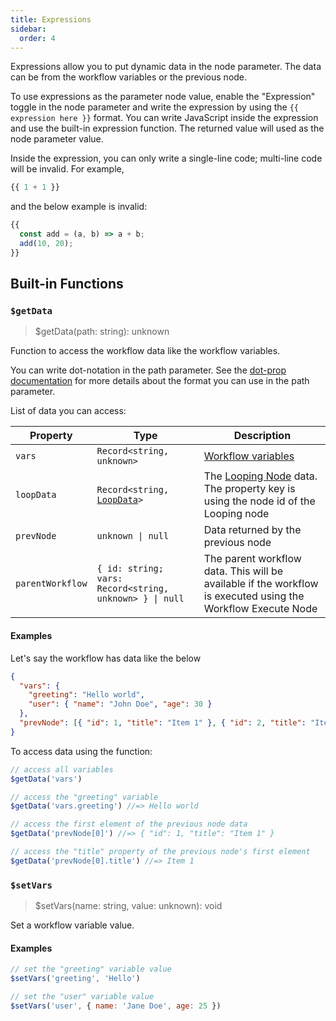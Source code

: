 ```yaml
---
title: Expressions
sidebar:
  order: 4
---
```


Expressions allow you to put dynamic data in the node parameter. The data can be from the workflow variables or the previous node.

To use expressions as the parameter node value, enable the "Expression" toggle in the node parameter and write the expression by using the `{{ expression here }}` format. You can write JavaScript inside the expression and use the built-in expression function. The returned value will used as the node parameter value.

Inside the expression, you can only write a single-line code; multi-line code will be invalid. For example,
```js
{{ 1 + 1 }}
```
and the below example is invalid:
```js
{{
  const add = (a, b) => a + b;
  add(10, 20);
}}
```
## Built-in Functions

### `$getData`

> $getData(path: string): unknown

Function to access the workflow data like the workflow variables.

You can write dot-notation in the path parameter. See the [dot-prop documentation](https://github.com/sindresorhus/dot-prop?tab=readme-ov-file#usage) for more details about the format you can use in the path parameter.

List of data you can access:

| Property | Type | Description |
| ----------- | ----------- | ----------- |
| `vars` | `Record<string, unknown>` | [Workflow variables](/workflows/variables) |
| `loopData` | <code>Record<string, [LoopData](/reference/workfllow-nodes/looping-node/#loopdata)> | The [Looping Node](/reference/workfllow-nodes/looping-node/)</code> data. The property key is using the node id of the Looping node |
| `prevNode` | `unknown \| null` | Data returned by the previous node |
| `parentWorkflow` | `{ id: string; vars: Record<string, unknown> } \| null` | The parent workflow data. This will be available if the workflow is executed using the Workflow Execute Node |

#### Examples

Let's say the workflow has data like the below
```json
{
  "vars": {
    "greeting": "Hello world",
    "user": { "name": "John Doe", "age": 30 }
  },
  "prevNode": [{ "id": 1, "title": "Item 1" }, { "id": 2, "title": "Item 2" }]
}
```

To access data using the function:

```js
// access all variables
$getData('vars')

// access the "greeting" variable
$getData('vars.greeting') //=> Hello world

// access the first element of the previous node data
$getData('prevNode[0]') //=> { "id": 1, "title": "Item 1" }

// access the "title" property of the previous node's first element
$getData('prevNode[0].title') //=> Item 1
```

### `$setVars`

> $setVars(name: string, value: unknown): void

Set a workflow variable value.

#### Examples

```js
// set the "greeting" variable value
$setVars('greeting', 'Hello')

// set the "user" variable value
$setVars('user', { name: 'Jane Doe', age: 25 })
```
